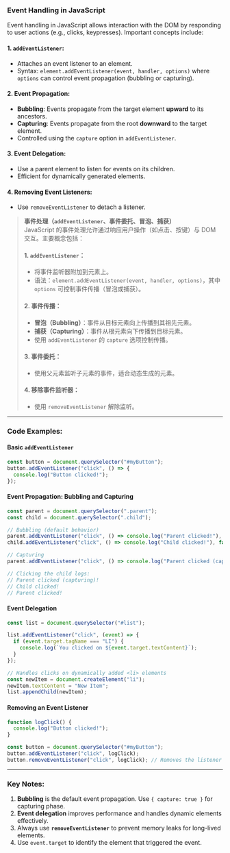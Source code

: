 ### Event Handling in JavaScript

<audio src="C:\Users\10691\Downloads\Event handling .mp3"></audio>

Event handling in JavaScript allows interaction with the DOM by responding to user actions (e.g., clicks, keypresses). Important concepts include:

#### **1. `addEventListener`**:
- Attaches an event listener to an element.  
- Syntax: `element.addEventListener(event, handler, options)` where `options` can control event propagation (bubbling or capturing).  

#### **2. Event Propagation**:
- **Bubbling**: Events propagate from the target element **upward** to its ancestors.  
- **Capturing**: Events propagate from the root **downward** to the target element.  
- Controlled using the `capture` option in `addEventListener`.  

#### **3. Event Delegation**:
- Use a parent element to listen for events on its children.  
- Efficient for dynamically generated elements.

#### **4. Removing Event Listeners**:
- Use `removeEventListener` to detach a listener.

> **事件处理（`addEventListener`、事件委托、冒泡、捕获）**  
> JavaScript 的事件处理允许通过响应用户操作（如点击、按键）与 DOM 交互。主要概念包括：  
> #### **1. `addEventListener`**：
>
> <audio src="C:\Users\10691\Downloads\`addEventListen.mp3"></audio>
>
> - 将事件监听器附加到元素上。  
> - 语法：`element.addEventListener(event, handler, options)`，其中 `options` 可控制事件传播（冒泡或捕获）。  
> #### **2. 事件传播**：
>
> <audio src="C:\Users\10691\Downloads\事件传播：- 冒泡（Bubbl.mp3"></audio>
>
> - **冒泡（Bubbling）**：事件从目标元素向上传播到其祖先元素。  
> - **捕获（Capturing）**：事件从根元素向下传播到目标元素。  
> - 使用 `addEventListener` 的 `capture` 选项控制传播。  
> #### **3. 事件委托**：
>
> <audio src="C:\Users\10691\Downloads\事件委托：- 使用父元素监听子.mp3"></audio>
>
> - 使用父元素监听子元素的事件，适合动态生成的元素。  
> #### **4. 移除事件监听器**：
>
> <audio src="C:\Users\10691\Downloads\移除事件监听器：- 使用 `r.mp3"></audio>
>
> - 使用 `removeEventListener` 解除监听。

---

### Code Examples:

#### **Basic `addEventListener`**
```javascript
const button = document.querySelector("#myButton");
button.addEventListener("click", () => {
  console.log("Button clicked!");
});
```

#### **Event Propagation: Bubbling and Capturing**

<audio src="C:\Users\10691\Downloads\这段代码展示了JavaScri.mp3"></audio>

```javascript
const parent = document.querySelector(".parent");
const child = document.querySelector(".child");

// Bubbling (default behavior)
parent.addEventListener("click", () => console.log("Parent clicked!"), false);
child.addEventListener("click", () => console.log("Child clicked!"), false);

// Capturing
parent.addEventListener("click", () => console.log("Parent clicked (capturing)!"), true);

// Clicking the child logs:
// Parent clicked (capturing)!
// Child clicked!
// Parent clicked!
```

#### **Event Delegation**

<audio src="C:\Users\10691\Downloads\这段代码展示了事件委托的用法，.mp3"></audio>

```javascript
const list = document.querySelector("#list");

list.addEventListener("click", (event) => {
  if (event.target.tagName === "LI") {
    console.log(`You clicked on ${event.target.textContent}`);
  }
});

// Handles clicks on dynamically added <li> elements
const newItem = document.createElement("li");
newItem.textContent = "New Item";
list.appendChild(newItem);
```

#### **Removing an Event Listener**

<audio src="C:\Users\10691\Downloads\这段代码展示了如何通过Java (4).mp3"></audio>

```javascript
function logClick() {
  console.log("Button clicked!");
}

const button = document.querySelector("#myButton");
button.addEventListener("click", logClick);
button.removeEventListener("click", logClick); // Removes the listener
```

---

### Key Notes:
1. **Bubbling** is the default event propagation. Use `{ capture: true }` for capturing phase.  
2. **Event delegation** improves performance and handles dynamic elements effectively.  
3. Always use **`removeEventListener`** to prevent memory leaks for long-lived elements.  
4. Use `event.target` to identify the element that triggered the event.
